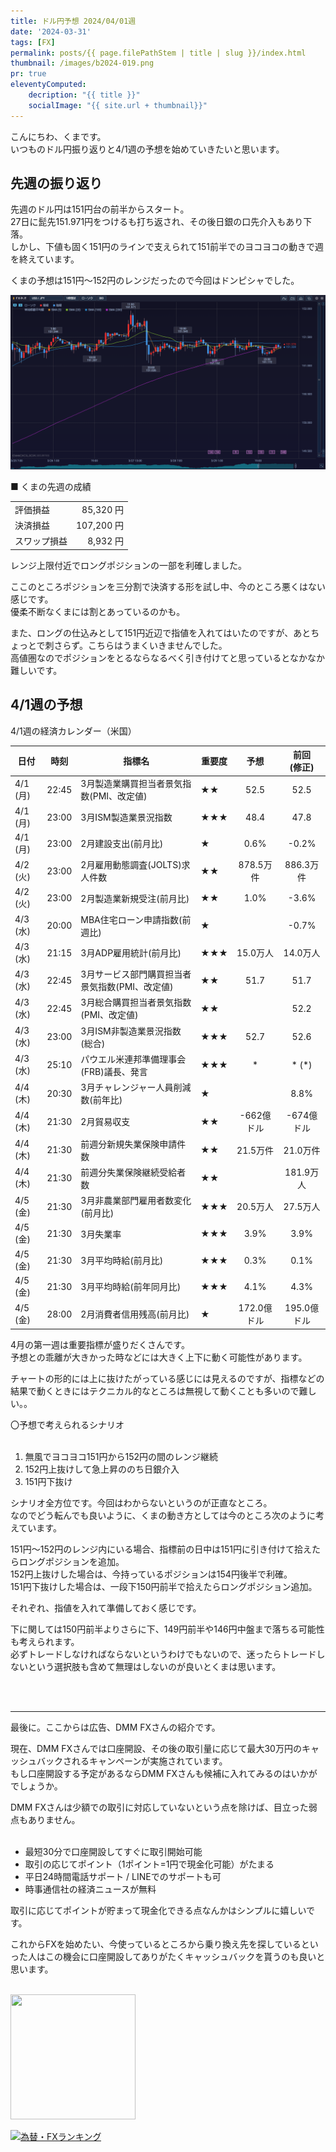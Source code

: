 ```yaml
---
title: ドル円予想 2024/04/01週
date: '2024-03-31'
tags: [FX]
permalink: posts/{{ page.filePathStem | title | slug }}/index.html
thumbnail: /images/b2024-019.png
pr: true
eleventyComputed:
    decription: "{{ title }}"
    socialImage: "{{ site.url + thumbnail}}"
---
```


こんにちわ、くまです。<br/>
いつものドル円振り返りと4/1週の予想を始めていきたいと思います。

## 先週の振り返り

先週のドル円は151円台の前半からスタート。<br/>
27日に髭先151.971円をつけるも打ち返され、その後日銀の口先介入もあり下落。<br/>
しかし、下値も固く151円のラインで支えられて151前半でのヨコヨコの動きで週を終えています。

くまの予想は151円～152円のレンジだったので今回はドンピシャでした。

![](/images/b2024-019-01.png)


■ くまの先週の成績

<table style="min-width:18rem">
<tr>
    <td>評価損益</td>
    <td style="text-align:right">85,320 円</td>
</tr>
<tr><td>決済損益</td><td style="text-align:right">107,200 円</tr></tr>
<tr><td>スワップ損益</td><td style="text-align:right"> 8,932 円 </td></tr>
</table>

レンジ上限付近でロングポジションの一部を利確しました。

ここのところポジションを三分割で決済する形を試し中、今のところ悪くはない感じです。<br/>
優柔不断なくまには割とあっているのかも。

また、ロングの仕込みとして151円近辺で指値を入れてはいたのですが、あとちょっとで刺さらず。こちらはうまくいきませんでした。<br/>
高値圏なのでポジションをとるならなるべく引き付けてと思っているとなかなか難しいです。<br/>



## 4/1週の予想

4/1週の経済カレンダー（米国）

<div class="post__financial-calendar">

| 日付 | 時刻 | 指標名 | 重要度 | 予想 | 前回 <br/>(修正) |
|---|---|---|---|:---:|:---:|
| 4/1 (月) | 22:45 | 3月製造業購買担当者景気指数(PMI、改定値) | ★★ | 52.5 | 52.5 |
| 4/1 (月) | 23:00 | 3月ISM製造業景況指数 | ★★★ | 48.4 | 47.8 |
| 4/1 (月) | 23:00 | 2月建設支出(前月比) | ★ | 0.6% | -0.2% |
| 4/2 (火) | 23:00 | 2月雇用動態調査(JOLTS)求人件数 | ★★ | 878.5万件 | 886.3万件 |
| 4/2 (火) | 23:00 | 2月製造業新規受注(前月比) | ★★ | 1.0% | -3.6% |
| 4/3 (水) | 20:00 | MBA住宅ローン申請指数(前週比) | ★ |  | -0.7% |
| 4/3 (水) | 21:15 | 3月ADP雇用統計(前月比) | ★★★ | 15.0万人 | 14.0万人 |
| 4/3 (水) | 22:45 | 3月サービス部門購買担当者景気指数(PMI、改定値) | ★★ | 51.7 | 51.7 |
| 4/3 (水) | 22:45 | 3月総合購買担当者景気指数(PMI、改定値) | ★★ |  | 52.2 |
| 4/3 (水) | 23:00 | 3月ISM非製造業景況指数(総合) | ★★★ | 52.7 | 52.6 |
| 4/3 (水) | 25:10 | パウエル米連邦準備理事会(FRB)議長、発言 | ★★★ | * | * (*) |
| 4/4 (木) | 20:30 | 3月チャレンジャー人員削減数(前年比) | ★ |  | 8.8% |
| 4/4 (木) | 21:30 | 2月貿易収支 | ★★ | -662億ドル | -674億ドル |
| 4/4 (木) | 21:30 | 前週分新規失業保険申請件数 | ★★ | 21.5万件 | 21.0万件 |
| 4/4 (木) | 21:30 | 前週分失業保険継続受給者数 | ★★ |  | 181.9万人 |
| 4/5 (金) | 21:30 | 3月非農業部門雇用者数変化(前月比) | ★★★ | 20.5万人 | 27.5万人 |
| 4/5 (金) | 21:30 | 3月失業率 | ★★★ | 3.9% | 3.9% |
| 4/5 (金) | 21:30 | 3月平均時給(前月比) | ★★★ | 0.3% | 0.1% |
| 4/5 (金) | 21:30 | 3月平均時給(前年同月比) | ★★★ | 4.1% | 4.3% |
| 4/5 (金) | 28:00 | 2月消費者信用残高(前月比) | ★ | 172.0億ドル | 195.0億ドル |

</div>

4月の第一週は重要指標が盛りだくさんです。<br/>
予想との乖離が大きかった時などには大きく上下に動く可能性があります。<br/>

チャートの形的には上に抜けたがっている感じには見えるのですが、指標などの結果で動くときにはテクニカル的なところは無視して動くことも多いので難しい。。

〇予想で考えられるシナリオ<br/>
<br/>

1. 無風でヨコヨコ151円から152円の間のレンジ継続
2. 152円上抜けして急上昇ののち日銀介入
3. 151円下抜け

シナリオ全方位です。今回はわからないというのが正直なところ。<br/>
なのでどう転んでも良いように、くまの動き方としては今のところ次のように考えています。

151円～152円のレンジ内にいる場合、指標前の日中は151円に引き付けて拾えたらロングポジションを追加。<br/>
152円上抜けした場合は、今持っているポジションは154円後半で利確。<br/>
151円下抜けした場合は、一段下150円前半で拾えたらロングポジション追加。

それぞれ、指値を入れて準備しておく感じです。

下に関しては150円前半よりさらに下、149円前半や146円中盤まで落ちる可能性も考えられます。<br/>
必ずトレードしなければならないというわけでもないので、迷ったらトレードしないという選択肢も含めて無理はしないのが良いとくまは思います。



<br/>
<br/>
<hr/>

最後に。ここからは広告、DMM FXさんの紹介です。

現在、DMM FXさんでは口座開設、その後の取引量に応じて最大30万円のキャッシュバックされるキャンペーンが実施されています。<br/>
もし口座開設する予定があるならDMM FXさんも候補に入れてみるのはいかがでしょうか。

DMM FXさんは少額での取引に対応していないという点を除けば、目立った弱点もありません。<br/>
<br/>

- 最短30分で口座開設してすぐに取引開始可能
- 取引の応じてポイント（1ポイント=1円で現金化可能）がたまる
- 平日24時間電話サポート / LINEでのサポートも可
- 時事通信社の経済ニュースが無料

取引に応じてポイントが貯まって現金化できる点なんかはシンプルに嬉しいです。

これからFXを始めたい、今使っているところから乗り換え先を探しているといった人はこの機会に口座開設してありがたくキャッシュバックを貰うのも良いと思います。
<br/>
<br/>

<a href="https://px.a8.net/svt/ejp?a8mat=3YYPVE+94NAPE+1WP2+6CWQP" rel="nofollow">
<img border="0" width="200" height="200" alt="" src="https://www21.a8.net/svt/bgt?aid=240125306552&wid=001&eno=01&mid=s00000008903001068000&mc=1"></a>
<img border="0" width="1" height="1" src="https://www11.a8.net/0.gif?a8mat=3YYPVE+94NAPE+1WP2+6CWQP" alt="">



<a href="https://blog.with2.net/link/?id=2111205&cid=1532" title="為替・FXランキング"><img alt="為替・FXランキング" width="110" height="31" src="https://blog.with2.net/img/banner/c/banner_1/br_c_1532_1.gif"></a>